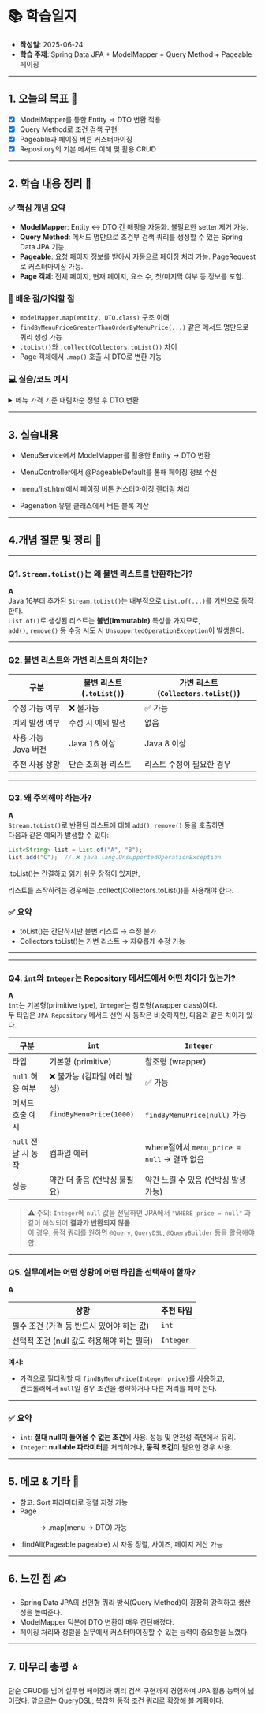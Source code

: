 # 📚 학습일지

- **작성일**: 2025-06-24  
- **학습 주제**: Spring Data JPA + ModelMapper + Query Method + Pageable 페이징

---

## 1. 오늘의 목표 🎯

- [x] ModelMapper를 통한 Entity → DTO 변환 적용
- [x] Query Method로 조건 검색 구현
- [x] Pageable과 페이징 버튼 커스터마이징
- [x] Repository의 기본 메서드 이해 및 활용 CRUD

---

## 2. 학습 내용 정리 📝

### ✅ 핵심 개념 요약

- **ModelMapper**: Entity ↔ DTO 간 매핑을 자동화. 불필요한 setter 제거 가능.
- **Query Method**: 메서드 명만으로 조건부 검색 쿼리를 생성할 수 있는 Spring Data JPA 기능.
- **Pageable**: 요청 페이지 정보를 받아서 자동으로 페이징 처리 가능. PageRequest로 커스터마이징 가능.
- **Page 객체**: 전체 페이지, 현재 페이지, 요소 수, 첫/마지막 여부 등 정보를 포함.

### 🧠 배운 점/기억할 점

- `modelMapper.map(entity, DTO.class)` 구조 이해
- `findByMenuPriceGreaterThanOrderByMenuPrice(...)` 같은 메서드 명만으로 쿼리 생성 가능
- `.toList()`와 `.collect(Collectors.toList())` 차이
- Page 객체에서 `.map()` 호출 시 DTO로 변환 가능

### 💻 실습/코드 예시

<details>
<summary>메뉴 가격 기준 내림차순 정렬 후 DTO 변환</summary>

```java
public List<MenuDTO> findMenuList() {
    List<Menu> menuList = menuRepository.findAll(Sort.by("menuCode").descending());
    return menuList.stream()
        .map(menu -> modelMapper.map(menu, MenuDTO.class))
        .toList();  // Java 16+
}

```

</details>

---

## 3. 실습내용

- MenuService에서 ModelMapper를 활용한 Entity → DTO 변환

- MenuController에서 @PageableDefault를 통해 페이징 정보 수신

- menu/list.html에서 페이징 버튼 커스터마이징 렌더링 처리

- Pagenation 유틸 클래스에서 버튼 블록 계산

---

## 4.개념 질문 및 정리 🤔

---

### Q1. `Stream.toList()`는 왜 불변 리스트를 반환하는가?

**A**  
Java 16부터 추가된 `Stream.toList()`는 내부적으로 `List.of(...)`를 기반으로 동작한다.  
`List.of()`로 생성된 리스트는 **불변(immutable)** 특성을 가지므로,  
`add()`, `remove()` 등 수정 시도 시 `UnsupportedOperationException`이 발생한다.

---

### Q2. 불변 리스트와 가변 리스트의 차이는?

| 구분                     | 불변 리스트 (`.toList()`) | 가변 리스트 (`Collectors.toList()`) |
|--------------------------|----------------------------|--------------------------------------|
| 수정 가능 여부           | ❌ 불가능                   | ✅ 가능                               |
| 예외 발생 여부           | 수정 시 예외 발생           | 없음                                  |
| 사용 가능 Java 버전      | Java 16 이상               | Java 8 이상                           |
| 추천 사용 상황           | 단순 조회용 리스트         | 리스트 수정이 필요한 경우            |

---

### Q3. 왜 주의해야 하는가?

**A**  
`Stream.toList()`로 반환된 리스트에 대해 `add()`, `remove()` 등을 호출하면  
다음과 같은 예외가 발생할 수 있다:

```java
List<String> list = List.of("A", "B");
list.add("C");  // ❌ java.lang.UnsupportedOperationException
```

.toList()는 간결하고 읽기 쉬운 장점이 있지만,

리스트를 조작하려는 경우에는 .collect(Collectors.toList())를 사용해야 한다.

### ✅ 요약

- toList()는 간단하지만 불변 리스트 → 수정 불가
- Collectors.toList()는 가변 리스트 → 자유롭게 수정 가능

---
---

### Q4. `int`와 `Integer`는 Repository 메서드에서 어떤 차이가 있는가?

**A**  
`int`는 기본형(primitive type), `Integer`는 참조형(wrapper class)이다.  
두 타입은 `JPA Repository` 메서드 선언 시 동작은 비슷하지만, 다음과 같은 차이가 있다.

| 구분 | `int` | `Integer` |
|------|-------|-----------|
| 타입 | 기본형 (primitive) | 참조형 (wrapper) |
| `null` 허용 여부 | ❌ 불가능 (컴파일 에러 발생) | ✅ 가능 |
| 메서드 호출 예시 | `findByMenuPrice(1000)` | `findByMenuPrice(null)` 가능 |
| `null` 전달 시 동작 | 컴파일 에러 | where절에서 `menu_price = null` → 결과 없음 |
| 성능 | 약간 더 좋음 (언박싱 불필요) | 약간 느릴 수 있음 (언박싱 발생 가능) |

> ⚠️ 주의: `Integer`에 `null` 값을 전달하면 JPA에서 `"WHERE price = null"` 과 같이 해석되어 **결과가 반환되지 않음**.  
> 이 경우, 동적 쿼리를 원하면 `@Query`, `QueryDSL`, `@QueryBuilder` 등을 활용해야 함.

---

### Q5. 실무에서는 어떤 상황에 어떤 타입을 선택해야 할까?

**A**

| 상황 | 추천 타입 |
|------|-----------|
| 필수 조건 (가격 등 반드시 있어야 하는 값) | `int` |
| 선택적 조건 (null 값도 허용해야 하는 필터) | `Integer` |

**예시:**  
- 가격으로 필터링할 때 `findByMenuPrice(Integer price)`를 사용하고,  
  컨트롤러에서 `null`일 경우 조건을 생략하거나 다른 처리를 해야 한다.

---

### ✅ 요약

- `int`: **절대 null이 들어올 수 없는 조건**에 사용. 성능 및 안전성 측면에서 유리.
- `Integer`: **nullable 파라미터**를 처리하거나, **동적 조건**이 필요한 경우 사용.


---

## 5. 메모 & 기타 💬
- 참고: Sort 파라미터로 정렬 지정 가능
- Page<Menu> → .map(menu -> DTO) 가능
- .findAll(Pageable pageable) 시 자동 정렬, 사이즈, 페이지 계산 가능

---

## 6. 느낀 점 ✍️
- Spring Data JPA의 선언형 쿼리 방식(Query Method)이 굉장히 강력하고 생산성을 높여준다.
- ModelMapper 덕분에 DTO 변환이 매우 간단해졌다.
- 페이징 처리와 정렬을 실무에서 커스터마이징할 수 있는 능력이 중요함을 느꼈다.

---

## 7. 마무리 총평 ⭐
단순 CRUD를 넘어 실무형 페이징과 쿼리 검색 구현까지 경험하며 JPA 활용 능력이 넓어졌다. 앞으로는 QueryDSL, 복잡한 동적 조건 쿼리로 확장해 볼 계획이다.